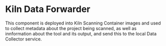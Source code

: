 # Kiln Data Forwarder

This component is deployed into Kiln Scanning Container images and used to collect metadata about the project being scanned, as well as innformation about the tool and its output, and send this to the local Data Collector service.
